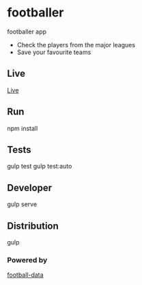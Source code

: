 # footballer
footballer app

* Check the players from the major leagues
* Save your favourite teams

## Live

[Live](http://footballer-eu.azurewebsites.net)

## Run

npm install

## Tests

gulp test
gulp test:auto

## Developer

gulp serve


## Distribution

gulp

### Powered by

[football-data](http://api.football-data.org/index)

